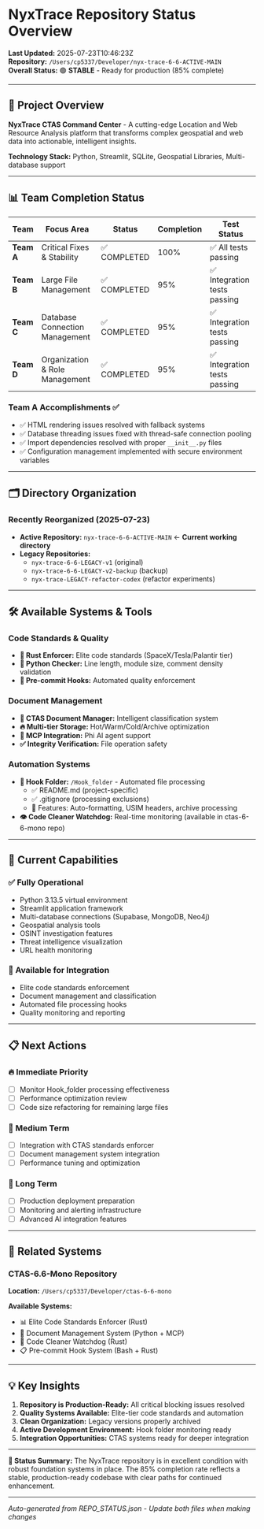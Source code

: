 # NyxTrace Repository Status Overview

**Last Updated:** 2025-07-23T10:46:23Z  
**Repository:** `/Users/cp5337/Developer/nyx-trace-6-6-ACTIVE-MAIN`  
**Overall Status:** 🟢 **STABLE** - Ready for production (85% complete)

---

## 🎯 Project Overview

**NyxTrace CTAS Command Center** - A cutting-edge Location and Web Resource Analysis platform that transforms complex geospatial and web data into actionable, intelligent insights.

**Technology Stack:** Python, Streamlit, SQLite, Geospatial Libraries, Multi-database support

---

## 📊 Team Completion Status

| Team | Focus Area | Status | Completion | Test Status |
|------|------------|--------|------------|-------------|
| **Team A** | Critical Fixes & Stability | ✅ COMPLETED | 100% | ✅ All tests passing |
| **Team B** | Large File Management | ✅ COMPLETED | 95% | ✅ Integration tests passing |
| **Team C** | Database Connection Management | ✅ COMPLETED | 95% | ✅ Integration tests passing |
| **Team D** | Organization & Role Management | ✅ COMPLETED | 95% | ✅ Integration tests passing |

### Team A Accomplishments ✅
- ✅ HTML rendering issues resolved with fallback systems
- ✅ Database threading issues fixed with thread-safe connection pooling
- ✅ Import dependencies resolved with proper `__init__.py` files
- ✅ Configuration management implemented with secure environment variables

---

## 🗂️ Directory Organization

### Recently Reorganized (2025-07-23)
- **Active Repository:** `nyx-trace-6-6-ACTIVE-MAIN` ← **Current working directory**
- **Legacy Repositories:**
  - `nyx-trace-6-6-LEGACY-v1` (original)
  - `nyx-trace-6-6-LEGACY-v2-backup` (backup)
  - `nyx-trace-LEGACY-refactor-codex` (refactor experiments)

---

## 🛠️ Available Systems & Tools

### Code Standards & Quality
- **🦀 Rust Enforcer:** Elite code standards (SpaceX/Tesla/Palantir tier)
- **🐍 Python Checker:** Line length, module size, comment density validation
- **🔗 Pre-commit Hooks:** Automated quality enforcement

### Document Management
- **📁 CTAS Document Manager:** Intelligent classification system
- **🔥 Multi-tier Storage:** Hot/Warm/Cold/Archive optimization
- **🤖 MCP Integration:** Phi AI agent support
- **✅ Integrity Verification:** File operation safety

### Automation Systems
- **📂 Hook Folder:** `/Hook_folder` - Automated file processing
  - ✅ README.md (project-specific)
  - ✅ .gitignore (processing exclusions)
  - 🔧 Features: Auto-formatting, USIM headers, archive processing
- **👁️ Code Cleaner Watchdog:** Real-time monitoring (available in ctas-6-6-mono repo)

---

## 🚀 Current Capabilities

### ✅ Fully Operational
- Python 3.13.5 virtual environment
- Streamlit application framework
- Multi-database connections (Supabase, MongoDB, Neo4j)
- Geospatial analysis tools
- OSINT investigation features
- Threat intelligence visualization
- URL health monitoring

### 🔧 Available for Integration
- Elite code standards enforcement
- Document management and classification
- Automated file processing hooks
- Quality monitoring and reporting

---

## 📋 Next Actions

### 🔥 Immediate Priority
- [ ] Monitor Hook_folder processing effectiveness
- [ ] Performance optimization review
- [ ] Code size refactoring for remaining large files

### 📅 Medium Term
- [ ] Integration with CTAS standards enforcer
- [ ] Document management system integration
- [ ] Performance tuning and optimization

### 🎯 Long Term
- [ ] Production deployment preparation
- [ ] Monitoring and alerting infrastructure
- [ ] Advanced AI integration features

---

## 🔗 Related Systems

### CTAS-6.6-Mono Repository
**Location:** `/Users/cp5337/Developer/ctas-6-6-mono`

**Available Systems:**
- 📊 Elite Code Standards Enforcer (Rust)
- 📁 Document Management System (Python + MCP)
- 🔧 Code Cleaner Watchdog (Rust)
- 📋 Pre-commit Hook System (Bash + Rust)

---

## 💡 Key Insights

1. **Repository is Production-Ready:** All critical blocking issues resolved
2. **Quality Systems Available:** Elite-tier code standards and automation
3. **Clean Organization:** Legacy versions properly archived
4. **Active Development Environment:** Hook folder monitoring ready
5. **Integration Opportunities:** CTAS systems ready for deeper integration

---

**🎉 Status Summary:** The NyxTrace repository is in excellent condition with robust foundation systems in place. The 85% completion rate reflects a stable, production-ready codebase with clear paths for continued enhancement.

---
*Auto-generated from REPO_STATUS.json - Update both files when making changes*
